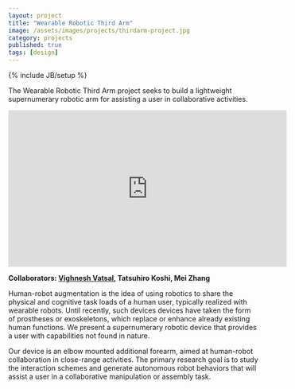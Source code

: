 ```yaml
---
layout: project
title: "Wearable Robotic Third Arm"
image: /assets/images/projects/thirdarm-project.jpg
category: projects
published: true
tags: [design]
---
```

{% include JB/setup %}

The Wearable Robotic Third Arm project seeks to build a lightweight supernumerary robotic arm for assisting a user in collaborative activities.

<div class="video-container"><iframe width="560" height="315" src="https://www.youtube.com/embed/FWtD6YCaT4c?ecver=2" frameborder="0" allow="autoplay; encrypted-media" allowfullscreen></iframe></div>

**Collaborators: [Vighnesh Vatsal](http://hrc2.io/people/vighnesh-vatsal), Tatsuhiro Koshi, Mei Zhang**

Human-robot augmentation is the idea of using robotics to share the physical and cognitive task loads of a human user, typically realized with wearable robots. Until recently, such devices devices have taken the form of prostheses or exoskeletons, which replace or enhance already existing human functions. We present a supernumerary robotic device that provides a user with capabilities not found in nature. 

Our device is an elbow mounted additional forearm, aimed at human-robot collaboration in close-range activities. The primary research goal is to study the interaction schemes and generate autonomous robot behaviors that will assist a user in a collaborative manipulation or assembly task.
